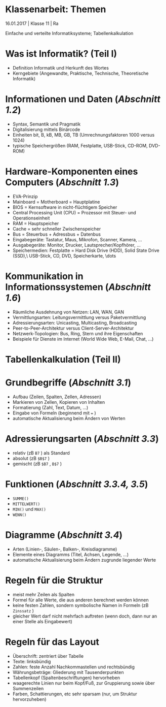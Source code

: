 # Klassenarbeit: Themen
16.01.2017 | Klasse 11 | Ra

Einfache und verteilte Informatiksysteme;
Tabellenkalkulation


# Was ist Informatik? (Teil I)

* Definition Informatik und Herkunft des Wortes
* Kerngebiete (Angewandte, Praktische, Technische, Theoretische Informatik)

# Informationen und Daten (*Abschnitt 1.2*)

* Syntax, Semantik und Pragmatik
* Digitalisierung mittels Binärcode 
* Einheiten bit, B, kB, MB, GB, TB (Umrechnungsfaktoren 1000 versus 1024)
* typische Speichergrößen (RAM, Festplatte, USB-Stick, CD-ROM, DVD-ROM)

# Hardware-Komponenten eines Computers (*Abschnitt 1.3*)

* EVA-Prinzip
* Mainboard = Motherboard = Hauptplatine
* BIOS = Kernsoftware in nicht-flüchtigem Speicher
* Central Processing Unit (CPU) = Prozessor mit Steuer- und Operationseinheit
* RAM = Hauptspeicher
* Cache = sehr schneller Zwischenspeicher
* Bus = Steuerbus + Adressbus + Datenbus
* Eingabegeräte: Tastatur, Maus, Mikrofon, Scanner, Kamera, ...
* Ausgabegeräte: Monitor, Drucker, Lautsprecher/Kopfhörer, ...
* Speichermedien: Festplatte = Hard Disk Drive (HDD), Solid State Drive (SSD),\\ USB-Stick, CD, DVD, Speicherkarte, \dots

# Kommunikation in Informationssystemen (*Abschnitt 1.6*)

* Räumliche Ausdehnung von Netzen: LAN, WAN, GAN
* Vermittlungsarten: Leitungsvermittlung versus Paketvermittlung
* Adressierungsarten: Unicasting, Multicasting, Broadcasting
* Peer-to-Peer-Architektur versus Client-Server-Architektur
* Netzwerk-Topologien: Bus, Ring, Stern und ihre Eigenschaften
* Beispiele für Dienste im Internet (World Wide Web, E-Mail, Chat, ...)

# Tabellenkalkulation (Teil II)

# Grundbegriffe (*Abschnitt 3.1*)

* Aufbau (Zeilen, Spalten, Zellen, Adressen)
* Markieren von Zellen, Kopieren von Inhalten
* Formatierung (Zahl, Text, Datum, ...)
* Eingabe von Formeln (beginnend mit `=` )
* automatische Aktualisierung beim Ändern von Werten

# Adressierungsarten (*Abschnitt 3.3*)

* relativ (zB `B7` ) als Standard
* absolut (zB `$B$7` )
* gemischt (zB `$B7` , `B$7` )

# Funktionen (*Abschnitt 3.3.4, 3.5*)

* `SUMME()` 
* `MITTELWERT()` 
* `MIN()` und `MAX()` 
* `WENN()` 
	
# Diagramme (*Abschnitt 3.4*)
* Arten (Linien-, Säulen-, Balken-, Kreisdiagramme)
* Elemente eines Diagramms (Titel, Achsen, Legende, ...)
* automatische Aktualisierung beim Ändern zugrunde liegender Werte

# Regeln für die Struktur

* meist mehr Zeilen als Spalten
* Formel für alle Werte, die aus anderen berechnet werden können
* keine festen Zahlen, sondern symbolische Namen in Formeln (zB `Zinssatz` )
* gleicher Wert darf nicht mehrfach auftreten (wenn doch, dann nur an einer Stelle als Eingabewert)

# Regeln für das Layout

* Überschrift: zentriert über Tabelle
* Texte: linksbündig
* Zahlen: feste Anzahl Nachkommastellen und rechtsbündig
* Währungsbeträge: Gliederung mit Tausenderpunkten
* Tabellenkopf (Spaltenbeschriftungen) hervorheben
* waagerechte Linien nur beim Kopf/Fuß, zur Gruppierung sowie über Summenzeilen
* Farben, Schattierungen, etc sehr sparsam (nur, um Struktur hervorzuheben)